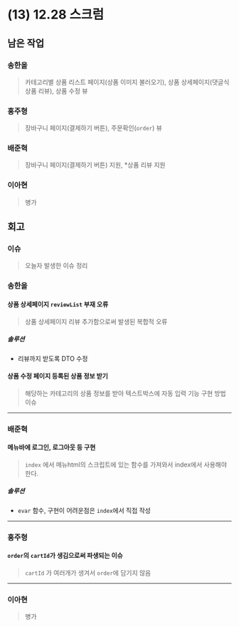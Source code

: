# (13) 12.28 스크럼

## 남은 작업

### 송한올

> 카테고리별 상품 리스트 페이지(상품 이미지 불러오기), 상품 상세페이지(댓글식 상품 리뷰), 상품 수정 뷰



### 홍주형

> 장바구니 페이지(결제하기 버튼), 주문확인(`order`) 뷰

  

### 배준혁

> 장바구니 페이지(결제하기 버튼) 지원, *상품 리뷰 지원

  

### 이아현

> 병가

  



## **회고**

### **이슈**

> 오늘자 발생한 이슈 정리

### 송한올

#### 상품 상세페이지 `reviewList` 부재 오류

> 상품 상세페이지 리뷰 추가함으로써 발생된 복합적 오류

##### 솔루션

- 리뷰까지 받도록 DTO 수정

  

#### 상품 수정 페이지 등록된 상품 정보 받기

> 해당하는 카테고리의 상품 정보를 받아 텍스트박스에 자동 입력 기능 구현 방법 이슈

  

---

### 배준혁

#### 메뉴바에 로그인, 로그아웃 등 구현

> `index` 에서 메뉴html의 스크립트에 있는 함수를 가져와서 index에서 사용해야 한다.

##### 솔루션

- `evar` 함수,  구현이 어려운점은 `index`에서 직접 작성

  

---

### 홍주형

#### `order`의 `cartId`가 생김으로써 파생되는 이슈

> `cartId` 가 여러개가 생겨서 `order`에 담기지 않음

  

---

### 이아현

> 병가 

